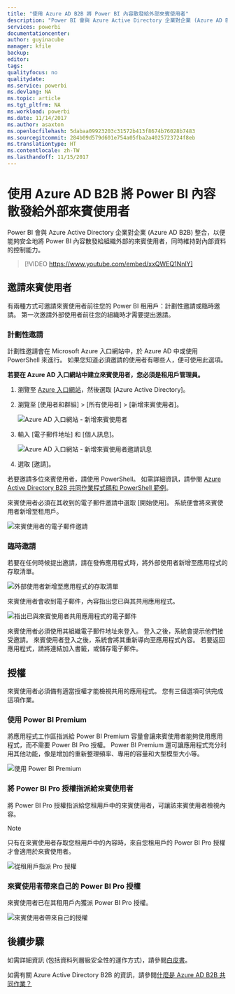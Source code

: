 ```yaml
---
title: "使用 Azure AD B2B 將 Power BI 內容散發給外部來賓使用者"
description: "Power BI 會與 Azure Active Directory 企業對企業 (Azure AD B2B) 整合，以便能夠安全地將 Power BI 內容散發給組織外部的來賓使用者。"
services: powerbi
documentationcenter: 
author: guyinacube
manager: kfile
backup: 
editor: 
tags: 
qualityfocus: no
qualitydate: 
ms.service: powerbi
ms.devlang: NA
ms.topic: article
ms.tgt_pltfrm: NA
ms.workload: powerbi
ms.date: 11/14/2017
ms.author: asaxton
ms.openlocfilehash: 5dabaa09923203c31572b413f8674b76028b7483
ms.sourcegitcommit: 284b09d579d601e754a05fba2a4025723724f8eb
ms.translationtype: HT
ms.contentlocale: zh-TW
ms.lasthandoff: 11/15/2017
---
```

# <a name="distribute-power-bi-content-to-external-guest-users-with-azure-ad-b2b"></a>使用 Azure AD B2B 將 Power BI 內容散發給外部來賓使用者

Power BI 會與 Azure Active Directory 企業對企業 (Azure AD B2B) 整合，以便能夠安全地將 Power BI 內容散發給組織外部的來賓使用者，同時維持對內部資料的控制能力。

> [!VIDEO https://www.youtube.com/embed/xxQWEQ1NnlY]

## <a name="invite-guest-users"></a>邀請來賓使用者

有兩種方式可邀請來賓使用者前往您的 Power BI 租用戶：計劃性邀請或臨時邀請。 第一次邀請外部使用者前往您的組織時才需要提出邀請。

### <a name="planned-invites"></a>計劃性邀請

計劃性邀請會在 Microsoft Azure 入口網站中，於 Azure AD 中或使用 PowerShell 來進行。 如果您知道必須邀請的使用者有哪些人，便可使用此選項。 

**若要在 Azure AD 入口網站中建立來賓使用者，您必須是租用戶管理員。**

1. 瀏覽至 [Azure 入口網站](https://portal.azure.com)，然後選取 [Azure Active Directory]。

2. 瀏覽至 [使用者和群組] > [所有使用者] > [新增來賓使用者]。

    ![Azure AD 入口網站 - 新增來賓使用者](media/service-admin-azure-ad-b2b/azuread-portal-new-guest-user.png)

3. 輸入 [電子郵件地址] 和 [個人訊息]。

    ![Azure AD 入口網站 - 新增來賓使用者邀請訊息](media/service-admin-azure-ad-b2b/azuread-portal-invite-message.png)

4. 選取 [邀請]。

若要邀請多位來賓使用者，請使用 PowerShell。 如需詳細資訊，請參閱 [Azure Active Directory B2B 共同作業程式碼和 PowerShell 範例](https://docs.microsoft.com/azure/active-directory/active-directory-b2b-code-samples)。

來賓使用者必須在其收到的電子郵件邀請中選取 [開始使用]。 系統便會將來賓使用者新增至租用戶。

![來賓使用者的電子郵件邀請](media/service-admin-azure-ad-b2b/guest-user-invite-email.png)

### <a name="ad-hoc-invites"></a>臨時邀請

若要在任何時候提出邀請，請在發佈應用程式時，將外部使用者新增至應用程式的存取清單。

![外部使用者新增至應用程式的存取清單](media/service-admin-azure-ad-b2b/power-bi-app-access.png)

來賓使用者會收到電子郵件，內容指出您已與其共用應用程式。

![指出已與來賓使用者共用應用程式的電子郵件](media/service-admin-azure-ad-b2b/guest-user-invite-email2.png)

來賓使用者必須使用其組織電子郵件地址來登入。 登入之後，系統會提示他們接受邀請。 來賓使用者登入之後，系統會將其重新導向至應用程式內容。 若要返回應用程式，請將連結加入書籤，或儲存電子郵件。

## <a name="licensing"></a>授權

來賓使用者必須備有適當授權才能檢視共用的應用程式。 您有三個選項可供完成這項作業。

### <a name="use-power-bi-premium"></a>使用 Power BI Premium

將應用程式工作區指派給 Power BI Premium 容量會讓來賓使用者能夠使用應用程式，而不需要 Power BI Pro 授權。 Power BI Premium 還可讓應用程式充分利用其他功能，像是增加的重新整理頻率、專用的容量和大型模型大小等。

![使用 Power BI Premium](media/service-admin-azure-ad-b2b/license-approach1.png)

### <a name="assign-power-bi-pro-license-to-guest-user"></a>將 Power BI Pro 授權指派給來賓使用者

將 Power BI Pro 授權指派給您租用戶中的來賓使用者，可讓該來賓使用者檢視內容。

> [!NOTE]
> 只有在來賓使用者存取您租用戶中的內容時，來自您租用戶的 Power BI Pro 授權才會適用於來賓使用者。

![從租用戶指派 Pro 授權](media/service-admin-azure-ad-b2b/license-approach2.png)

### <a name="guest-user-brings-their-own-power-bi-pro-license"></a>來賓使用者帶來自己的 Power BI Pro 授權

來賓使用者已在其租用戶內獲派 Power BI Pro 授權。

![來賓使用者帶來自己的授權](media/service-admin-azure-ad-b2b/license-approach3.png)

## <a name="next-steps"></a>後續步驟

如需詳細資訊 (包括資料列層級安全性的運作方式)，請參閱[白皮書](https://aka.ms/powerbi-b2b-whitepaper)。

如需有關 Azure Active Directory B2B 的資訊，請參閱[什麼是 Azure AD B2B 共同作業？](https://docs.microsoft.com/azure/active-directory/active-directory-b2b-what-is-azure-ad-b2b)